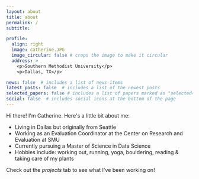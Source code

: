 ```yaml
---
layout: about
title: about
permalink: /
subtitle: 

profile:
  align: right
  image: catherine.JPG
  image_circular: false # crops the image to make it circular
  address: >
    <p>Southern Methodist University</p>
    <p>Dallas, TX</p>

news: false  # includes a list of news items
latest_posts: false  # includes a list of the newest posts
selected_papers: false # includes a list of papers marked as "selected={true}"
social: false  # includes social icons at the bottom of the page
---
```


Hi there! I'm Catherine. Here's a little bit about me: 
* Living in Dallas but originally from Seattle
* Working as an Evaluation Coordinator at the Center on Research and Evaluation at SMU
* Currently pursuing a Master of Science in Data Science 
* Hobbies include: working out, running, yoga, bouldering, reading & taking care of my plants 

Check out the *projects* tab to see what I've been working on! 
